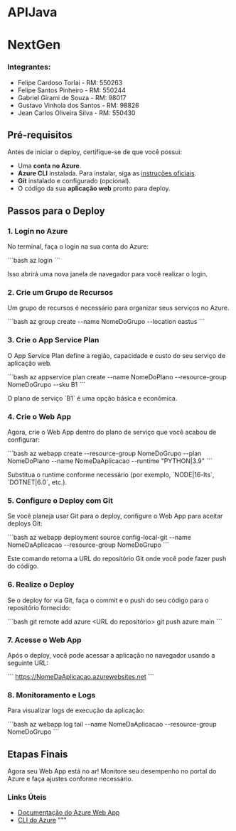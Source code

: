 # APIJava

# NextGen

### Integrantes:
- Felipe Cardoso Torlai - RM: 550263
- Felipe Santos Pinheiro - RM: 550244
- Gabriel Girami de Souza - RM: 98017
- Gustavo Vinhola dos Santos - RM: 98826
- Jean Carlos Oliveira Silva - RM: 550430


## Pré-requisitos

Antes de iniciar o deploy, certifique-se de que você possui:

- Uma **conta no Azure**.
- **Azure CLI** instalada. Para instalar, siga as [instruções oficiais](https://learn.microsoft.com/en-us/cli/azure/install-azure-cli).
- **Git** instalado e configurado (opcional).
- O código da sua **aplicação web** pronto para deploy.

## Passos para o Deploy

### 1. Login no Azure

No terminal, faça o login na sua conta do Azure:

\`\`\`bash
az login
\`\`\`

Isso abrirá uma nova janela de navegador para você realizar o login.

### 2. Crie um Grupo de Recursos

Um grupo de recursos é necessário para organizar seus serviços no Azure.

\`\`\`bash
az group create --name NomeDoGrupo --location eastus
\`\`\`

### 3. Crie o App Service Plan

O App Service Plan define a região, capacidade e custo do seu serviço de aplicação web.

\`\`\`bash
az appservice plan create --name NomeDoPlano --resource-group NomeDoGrupo --sku B1
\`\`\`

O plano de serviço \`B1\` é uma opção básica e econômica.

### 4. Crie o Web App

Agora, crie o Web App dentro do plano de serviço que você acabou de configurar:

\`\`\`bash
az webapp create --resource-group NomeDoGrupo --plan NomeDoPlano --name NomeDaAplicacao --runtime "PYTHON|3.9"
\`\`\`

Substitua o runtime conforme necessário (por exemplo, \`NODE|16-lts\`, \`DOTNET|6.0\`, etc.).

### 5. Configure o Deploy com Git

Se você planeja usar Git para o deploy, configure o Web App para aceitar deploys Git:

\`\`\`bash
az webapp deployment source config-local-git --name NomeDaAplicacao --resource-group NomeDoGrupo
\`\`\`

Este comando retorna a URL do repositório Git onde você pode fazer push do código.

### 6. Realize o Deploy

Se o deploy for via Git, faça o commit e o push do seu código para o repositório fornecido:

\`\`\`bash
git remote add azure <URL do repositório>
git push azure main
\`\`\`

### 7. Acesse o Web App

Após o deploy, você pode acessar a aplicação no navegador usando a seguinte URL:

\`\`\`
https://NomeDaAplicacao.azurewebsites.net
\`\`\`

### 8. Monitoramento e Logs

Para visualizar logs de execução da aplicação:

\`\`\`bash
az webapp log tail --name NomeDaAplicacao --resource-group NomeDoGrupo
\`\`\`

## Etapas Finais

Agora seu Web App está no ar! Monitore seu desempenho no portal do Azure e faça ajustes conforme necessário.

### Links Úteis

- [Documentação do Azure Web App](https://learn.microsoft.com/en-us/azure/app-service/)
- [CLI do Azure](https://learn.microsoft.com/en-us/cli/azure/)
"""
